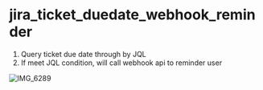 # jira_ticket_duedate_webhook_reminder

1. Query ticket due date through by JQL
2. If meet JQL condition, will call webhook api to reminder user

![IMG_6289](https://user-images.githubusercontent.com/19207401/166681610-1965c041-160d-425b-b5d9-07f3d36a8957.PNG)
